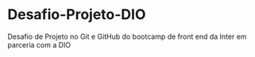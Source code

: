 # Desafio-Projeto-DIO
Desafio de Projeto no Git e GitHub do bootcamp de front end da Inter em parceria com a DIO
